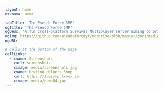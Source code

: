```yaml
---
layout: home
navname: Home

tabTitle: 'The Pseudo Force SMP'
ogTitle: 'The Pseudo Force SMP'
ogDesc: 'A fun cross-platform Survival Multiplayer server aiming to bring the Java and Bedrock community together!'
ogImg: https://github.com/pseudoforceyt/moonrise/blob/master/docs/media/android-chrome-512x512.png?raw=true
ogURL: 

# Cells at the bottom of the page
cellLinks:
  - cname: Screenshots
    curl: screenshots
    cimage: media/screenshots.jpg
  - cname: Hosting Helpers Shop
    curl: https://lumismp.tebex.io
    cimage: media/demo04.jpg
---
```


